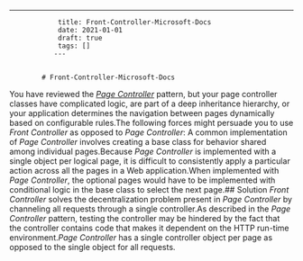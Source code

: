 ---
                title: Front-Controller-Microsoft-Docs
                date: 2021-01-01    
                draft: true
                tags: []
               ---


            # Front-Controller-Microsoft-Docs

You have reviewed the *[Page Controller](https://docs.microsoft.com/en-us/previous-versions/msp-n-p/ff649595%28v%3dpandp.10%29)* pattern, but your page controller classes have complicated logic, are part of a deep inheritance hierarchy, or your application determines the navigation between pages dynamically based on configurable rules.The following forces might persuade you to use *Front Controller* as opposed to *Page Controller*:
A common implementation of *Page Controller* involves creating a base class for behavior shared among individual pages.Because *Page Controller* is implemented with a single object per logical page, it is difficult to consistently apply a particular action across all the pages in a Web application.When implemented with *Page Controller*, the optional pages would have to be implemented with conditional logic in the base class to select the next page.## Solution
*Front Controller* solves the decentralization problem present in *Page Controller* by channeling all requests through a single controller.As described in the *Page Controller* pattern, testing the controller may be hindered by the fact that the controller contains code that makes it dependent on the HTTP run-time environment.*Page Controller* has a single controller object per page as opposed to the single object for all requests.